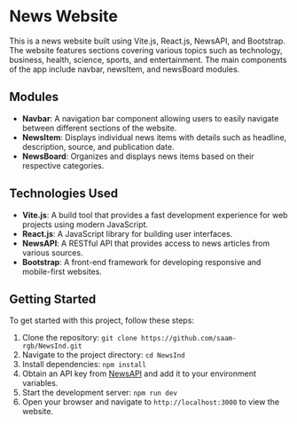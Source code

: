 # News Website

This is a news website built using Vite.js, React.js, NewsAPI, and Bootstrap. The website features sections covering various topics such as technology, business, health, science, sports, and entertainment. The main components of the app include navbar, newsItem, and newsBoard modules.

## Modules

- **Navbar**: A navigation bar component allowing users to easily navigate between different sections of the website.
- **NewsItem**: Displays individual news items with details such as headline, description, source, and publication date.
- **NewsBoard**: Organizes and displays news items based on their respective categories.

## Technologies Used

- **Vite.js**: A build tool that provides a fast development experience for web projects using modern JavaScript.
- **React.js**: A JavaScript library for building user interfaces.
- **NewsAPI**: A RESTful API that provides access to news articles from various sources.
- **Bootstrap**: A front-end framework for developing responsive and mobile-first websites.

## Getting Started

To get started with this project, follow these steps:

1. Clone the repository: `git clone https://github.com/saam-rgb/NewsInd.git`
2. Navigate to the project directory: `cd NewsInd`
3. Install dependencies: `npm install`
4. Obtain an API key from [NewsAPI](https://newsapi.org/) and add it to your environment variables.
5. Start the development server: `npm run dev`
6. Open your browser and navigate to `http://localhost:3000` to view the website.
